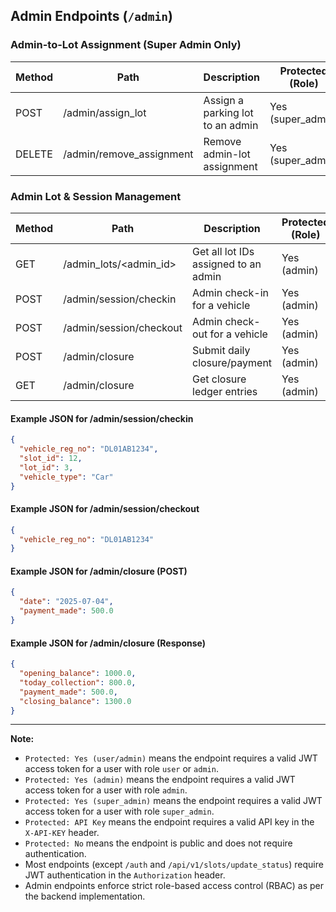 ## Admin Endpoints (`/admin`)

### Admin-to-Lot Assignment (Super Admin Only)
| Method | Path                | Description                        | Protected (Role)   |
|--------|---------------------|------------------------------------|--------------------|
| POST   | /admin/assign_lot   | Assign a parking lot to an admin   | Yes (super_admin)  |
| DELETE | /admin/remove_assignment | Remove admin-lot assignment     | Yes (super_admin)  |

### Admin Lot & Session Management
| Method | Path                              | Description                                 | Protected (Role) |
|--------|-----------------------------------|---------------------------------------------|------------------|
| GET    | /admin_lots/<admin_id>            | Get all lot IDs assigned to an admin        | Yes (admin)      |
| POST   | /admin/session/checkin            | Admin check-in for a vehicle                | Yes (admin)      |
| POST   | /admin/session/checkout           | Admin check-out for a vehicle               | Yes (admin)      |
| POST   | /admin/closure                    | Submit daily closure/payment                | Yes (admin)      |
| GET    | /admin/closure                    | Get closure ledger entries                  | Yes (admin)      |

#### Example JSON for /admin/session/checkin
```json
{
  "vehicle_reg_no": "DL01AB1234",
  "slot_id": 12,
  "lot_id": 3,
  "vehicle_type": "Car"
}
```

#### Example JSON for /admin/session/checkout
```json
{
  "vehicle_reg_no": "DL01AB1234"
}
```

#### Example JSON for /admin/closure (POST)
```json
{
  "date": "2025-07-04",
  "payment_made": 500.0
}
```

#### Example JSON for /admin/closure (Response)
```json
{
  "opening_balance": 1000.0,
  "today_collection": 800.0,
  "payment_made": 500.0,
  "closing_balance": 1300.0
}
```


---
**Note:**
- `Protected: Yes (user/admin)` means the endpoint requires a valid JWT access token for a user with role `user` or `admin`.
- `Protected: Yes (admin)` means the endpoint requires a valid JWT access token for a user with role `admin`.
- `Protected: Yes (super_admin)` means the endpoint requires a valid JWT access token for a user with role `super_admin`.
- `Protected: API Key` means the endpoint requires a valid API key in the `X-API-KEY` header.
- `Protected: No` means the endpoint is public and does not require authentication.
- Most endpoints (except `/auth` and `/api/v1/slots/update_status`) require JWT authentication in the `Authorization` header.
- Admin endpoints enforce strict role-based access control (RBAC) as per the backend implementation. 